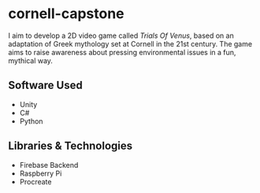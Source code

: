 # cornell-capstone  

I aim to develop a 2D video game called *Trials Of Venus*, based on an adaptation of Greek mythology set at Cornell in the 21st century. The game aims to raise awareness about pressing environmental issues in a fun, mythical way.  

## Software Used  
- Unity  
- C#  
- Python  

## Libraries & Technologies  
- Firebase Backend  
- Raspberry Pi  
- Procreate  
